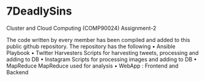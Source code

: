# 7DeadlySins
Cluster and Cloud Computing (COMP90024) Assignment-2

The code written by every member has been compiled and added to this public github repository. 
The repository has the following 
•	Ansible Playbook
•	Twitter Harvesters
		Scripts for harvesting tweets, processing and adding to DB
•	Instagram
		Scripts for processing images and adding to DB
•	MapReduce
		MapReduce used for analysis
•	WebApp : 
		Frontend and Backend

